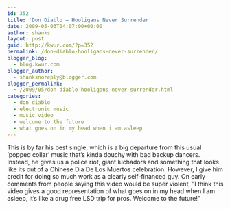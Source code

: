 ```yaml
---
id: 352
title: 'Don Diablo – Hooligans Never Surrender'
date: 2009-05-03T04:07:00+00:00
author: shanks
layout: post
guid: http://kwur.com/?p=352
permalink: /don-diablo-hooligans-never-surrender/
blogger_blog:
  - blog.kwur.com
blogger_author:
  - shanksnoreply@blogger.com
blogger_permalink:
  - /2009/05/don-diablo-hooligans-never-surrender.html
categories:
  - don diablo
  - electronic music
  - music video
  - welcome to the future
  - what goes on in my head when i am asleep
---
```

<div class="pf-content">
  <p>
    This is by far his best single, which is a big departure from this usual ‘popped collar’ music that’s kinda douchy with bad backup dancers. Instead, he gives us a police riot, giant luchadors and something that looks like its out of a Chinese Dia De Los Muertos celebration. However, I give him credit for doing so much work as a clearly self-financed guy. On early comments from people saying this video would be super violent, <span>”I think this video gives a good representation of what goes on in my head when I am asleep, it’s like a drug free LSD trip for pros. Welcome to the future!”<br /></span><br />
  </p>
</div>